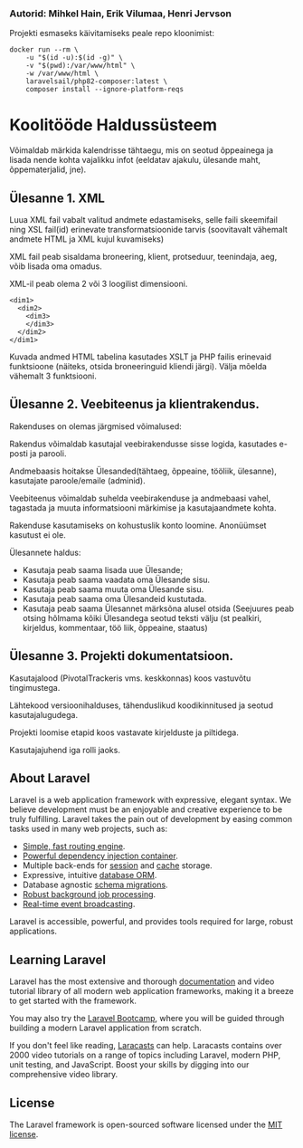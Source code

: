 ### Autorid: Mihkel Hain, Erik Vilumaa, Henri Jervson

Projekti esmaseks käivitamiseks peale repo kloonimist:
```
docker run --rm \
    -u "$(id -u):$(id -g)" \
    -v "$(pwd):/var/www/html" \
    -w /var/www/html \
    laravelsail/php82-composer:latest \
    composer install --ignore-platform-reqs
```
# Koolitööde Haldussüsteem

Võimaldab märkida kalendrisse tähtaegu, mis on seotud õppeainega ja lisada nende kohta vajalikku infot (eeldatav ajakulu, ülesande maht, õppematerjalid, jne). 

## Ülesanne 1. XML
Luua XML fail vabalt valitud andmete edastamiseks, selle faili skeemifail ning XSL fail(id) erinevate transformatsioonide tarvis (soovitavalt vähemalt andmete HTML ja XML kujul kuvamiseks)

XML fail peab sisaldama broneering, klient, protseduur, teenindaja, aeg, võib lisada oma omadus. 

XML-il peab olema 2 või 3 loogilist dimensiooni.
```
<dim1>
  <dim2>
    <dim3>
    </dim3>
  </dim2>
</dim1>
```
Kuvada andmed HTML tabelina kasutades XSLT ja PHP failis erinevaid funktsioone (näiteks, otsida broneeringuid kliendi järgi). 
Välja mõelda vähemalt 3 funktsiooni.
 
## Ülesanne 2. Veebiteenus ja klientrakendus.

Rakenduses on olemas järgmised võimalused: 

Rakendus võimaldab kasutajal veebirakendusse sisse logida, kasutades e-posti ja parooli. 

Andmebaasis hoitakse Ülesanded(tähtaeg, õppeaine, tööliik, ülesanne), kasutajate paroole/emaile (adminid).

Veebiteenus võimaldab suhelda veebirakenduse ja andmebaasi vahel, tagastada ja muuta informatsiooni märkimise ja kasutajaandmete kohta. 

Rakenduse kasutamiseks on kohustuslik konto loomine. Anonüümset kasutust ei ole. 

Ülesannete haldus: 

*	Kasutaja peab saama lisada uue Ülesande;
*	Kasutaja peab saama vaadata oma Ülesande sisu.
*	Kasutaja peab saama muuta oma Ülesande sisu.
*	Kasutaja peab saama oma Ülesandeid kustutada.
*	Kasutaja peab saama Ülesannet märksõna alusel otsida (Seejuures peab otsing hõlmama kõiki Ülesandega seotud teksti välju (st pealkiri, kirjeldus, kommentaar, töö liik, õppeaine, staatus)


## Ülesanne 3. Projekti dokumentatsioon.
Kasutajalood (PivotalTrackeris vms. keskkonnas) koos vastuvõtu tingimustega.

Lähtekood versioonihalduses, tähenduslikud koodikinnitused ja seotud kasutajalugudega.

Projekti loomise etapid koos vastavate kirjelduste ja piltidega.

Kasutajajuhend iga rolli jaoks.

## About Laravel

Laravel is a web application framework with expressive, elegant syntax. We believe development must be an enjoyable and creative experience to be truly fulfilling. Laravel takes the pain out of development by easing common tasks used in many web projects, such as:

- [Simple, fast routing engine](https://laravel.com/docs/routing).
- [Powerful dependency injection container](https://laravel.com/docs/container).
- Multiple back-ends for [session](https://laravel.com/docs/session) and [cache](https://laravel.com/docs/cache) storage.
- Expressive, intuitive [database ORM](https://laravel.com/docs/eloquent).
- Database agnostic [schema migrations](https://laravel.com/docs/migrations).
- [Robust background job processing](https://laravel.com/docs/queues).
- [Real-time event broadcasting](https://laravel.com/docs/broadcasting).

Laravel is accessible, powerful, and provides tools required for large, robust applications.

## Learning Laravel

Laravel has the most extensive and thorough [documentation](https://laravel.com/docs) and video tutorial library of all modern web application frameworks, making it a breeze to get started with the framework.

You may also try the [Laravel Bootcamp](https://bootcamp.laravel.com), where you will be guided through building a modern Laravel application from scratch.

If you don't feel like reading, [Laracasts](https://laracasts.com) can help. Laracasts contains over 2000 video tutorials on a range of topics including Laravel, modern PHP, unit testing, and JavaScript. Boost your skills by digging into our comprehensive video library.

## License

The Laravel framework is open-sourced software licensed under the [MIT license](https://opensource.org/licenses/MIT).
